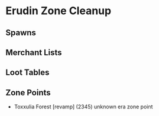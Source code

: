 # Erudin Zone Cleanup

## Spawns

## Merchant Lists

## Loot Tables

## Zone Points
* Toxxulia Forest [revamp] (2345) unknown era zone point
